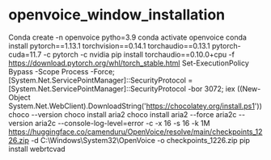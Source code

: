 # openvoice_window_installation
Conda create -n openvoice pytho=3.9
conda activate openvoice
conda install pytorch==1.13.1 torchvision==0.14.1 torchaudio==0.13.1 pytorch-cuda=11.7 -c pytorch -c nvidia
pip install torchaudio==0.10.0+cpu -f https://download.pytorch.org/whl/torch_stable.html
Set-ExecutionPolicy Bypass -Scope Process -Force; [System.Net.ServicePointManager]::SecurityProtocol = [System.Net.ServicePointManager]::SecurityProtocol -bor 3072; iex ((New-Object System.Net.WebClient).DownloadString('https://chocolatey.org/install.ps1'))
choco --version
choco install aria2
choco install aria2 --force
aria2c --version
aria2c --console-log-level=error -c -x 16 -s 16 -k 1M https://huggingface.co/camenduru/OpenVoice/resolve/main/checkpoints_1226.zip -d C:\Windows\System32\OpenVoice -o checkpoints_1226.zip
pip install webrtcvad
